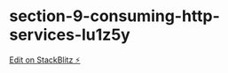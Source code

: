 # section-9-consuming-http-services-lu1z5y

[Edit on StackBlitz ⚡️](https://stackblitz.com/edit/section-9-consuming-http-services-lu1z5y)